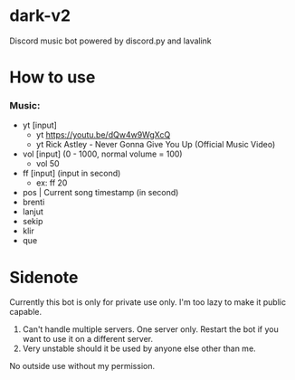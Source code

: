 # dark-v2
Discord music bot powered by discord.py and lavalink
  
# **How to use**
 
 ### Music: 
 - yt \[input\]
   - yt https://youtu.be/dQw4w9WgXcQ 
   - yt Rick Astley - Never Gonna Give You Up (Official Music Video)
 - vol \[input\] (0 - 1000,  normal volume = 100) 
   - vol 50
 - ff \[input\] (input in second)
   - ex: ff 20
 - pos | Current song timestamp (in second)
 - brenti
 - lanjut
 - sekip
 - klir
 - que
        

# **Sidenote**

  Currently this bot is only for private use only. I'm too lazy to make it public capable. 

  1. Can't handle multiple servers. One server only. Restart the bot if you want to use it on a different server.
  2. Very unstable should it be used by anyone else other than me.

  No outside use without my permission.
